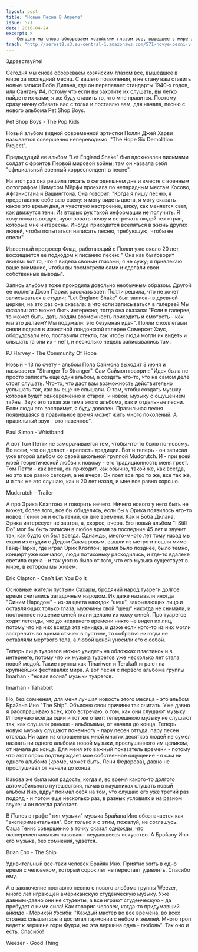 ```yaml
---
layout: post
title: "Новые Песни В Апреле"
issue: 571
date: 2016-04-24
excerpt: >
    Сегодня мы снова обозреваем хозяйским глазом все, вышедшее в мире за последний месяц. С вашего позволения, я не стану вам ставить новые записи Боба Дилана, где он перепевает стандарты 1940-х годов, или Сантану #4, потому что если вы захотите их слушать, вы легко найдете их сами; я же буду ставить то, что мне нравится. Поэтому сразу начну сбивать вас с толка и поставлю вам, для начала, песню с нового альбома Pet Shop Boys.
track: "http://aerost8.s3.eu-central-1.amazonaws.com/571-novye-pesni-v-aprele.mp3"
---
```


Здравствуйте!

Сегодня мы снова обозреваем хозяйским глазом все, вышедшее в мире за последний месяц. С вашего позволения, я не стану вам ставить новые записи Боба Дилана, где он перепевает стандарты 1940-х годов, или Сантану #4, потому что если вы захотите их слушать, вы легко найдете их сами; я же буду ставить то, что мне нравится. Поэтому сразу начну сбивать вас с толка и поставлю вам, для начала, песню с нового альбома Pet Shop Boys.

Pet Shop Boys - The Pop Kids

Новый альбом видной современной артистки Полли Джей Харви называется совершенно непереводимо: "The Hope Six Demolition Project".

Предыдущий ее альбом "Let England Shake" был вдохновлен письмами солдат с фронтов Первой мировой войны; там он назвала себя "официальный военный корреспондент в песне".

На этот раз она решила писать о сегодняшнем дне и вместе с военным фотографом Шимусом Мёрфи проехала по непарадным местам Косово, Афганистана и Вашингтона. Она говорит: "Когда я пишу песню, я представляю себе всю сцену: я могу видеть цвета, я могу сказать - какое это время дня, я чувствую настроение, вижу, как меняется свет, как движутся тени. Из вторых рук такой информации не получить. Я хочу нюхать воздух, чувствовать почву и встречать людей тех стран, которые мне интересны. Иногда приходится вселяться в жизнь других людей, чтобы попытаться написать песню, требующую, чтобы ее спели".

Известный продюсер Флад, работающий с Полли уже около 20 лет, восхищается ее подходом к писанию песен: " Она как бы говорит людям: вот то, что я видела своими глазами; я не сужу; я привлекаю ваше внимание, чтобы вы посмотрели сами и сделали свои собственные выводы".

Запись альбома тоже проходила довольно необычным образом. Другой ее коллега Джон Париж рассказывает: Полли решила, что не хочет записываться в студии; "Let England Shake" был записан в древней церкви; на это раз она сказала: а что если записываться в галерее? Мы сказали: это может быть интересно; тогда она сказала: "Если в галерее, то может быть, дать людям возможность приходить и смотреть - как мы это делаем? Мы подумали: это безумная идея". Полли с коллегами сняли подвал в известной лондонской галерее Сомерсет Хаус, оборудовали его, поставили стекло, так чтобы люди могли их видеть и слышать (а они их - нет), и несколько недель записывались там.

PJ Harvey - The Community Of Hope

Новый - 13 по счету - альбом Пола Саймона выходит 3 июня и называется "Stranger To Stranger". Сам Саймон говорит: "Идея была не просто записать еще один альбом, а создать что-то, что на самом деле стоит слушать. Что-то, что даст вам возможность действительно услышать так, как вы еще не слышали. О том, чтобы создать музыку которая будет одновременно и старой, и новой; музыку с ощущением тайны. Звук это такая же тема этого альбома, как и отдельные песни. Если люди это воспримут, я буду доволен. Правильная песня появившаяся в правильное время может жить много поколений. А правильный звук - это навечнос".

Paul Simon - Wristband

А вот Том Петти не заморачивается тем, чтобы что-то было по-новому. Во всем, что он делает - крепость традиции. Вот и теперь - он записал уже второй альбом со своей школьной группой Mudcrutch. И - при всей моей теоретической любви к новому - его традиционность меня греет. Том Петти - как весна, он приходит, как обычно, такой же, как всегда, но это все равно сегодня, а не вчера. Он поет все про то же, все так же, и я так же это слушаю, как и 20 лет назад, и мне все равно хорошо.

Mudcrutch - Trailer

А про Эрика Клэптона и говорить нечего. Ничего нового у него быть не может, более того, все бы обиделись, если бы у Эрика появилось что-то новое. Гений он и есть гений, он вне времени. Как и Боба Дилана, Эрика интересует не завтра, а, скорее, вчера. Его новый альбом "I Still Do" мог бы быть записан в любое время за последние 45 лет и звучит так, как будто он был всегда. Однажды, много-много лет тому назад мы ехали из студии с Дедом Сакмаровым, вышли из метро и пошли мимо Гайд-Парка, где играл Эрик Клэптон; время было позднее, было темно, концерт уже кончался, люди потихоньку расходились, и где-то вдалеке светила сцена - и так уютно было от того, что его музыка существует в мире, в котором мы живем.

Eric Clapton - Can't Let You Do It

Основные жители пустыни Сахары, бродячий народ туареги долгое время считались загадочным народом. Их даже называли иногда "Синим Народом" - из-за цвета накидок "шеш", закрывающих лицо и оставляющих только глаза; мужчины свой "шеш" никогда не снимали, и постоянное ношение синей ткани делало их кожу синей. Про туарегов ходят легенды, что до недавнего времени никто не видел их лиц, потому что на них всегда эта накидка, и даже если кого-то из них могли застрелить во время стычек в пустыне, то собратья никогда не оставляли мертвого тела, а любой ценой уносили его с собой.

Теперь лица туарегов можно увидеть на обложках пластинок и в интернете, потому что их музыка туарегов уже несколько лет стала новой модой. Такие группы как Tinariwen и Terakaft играют на крупнейших фестивалях мира. А вот песня с первого альбома группы Imarhan - "новая волна" музыки туарегов.

Imarhan - Tahabort

Но, без сомнения, для меня лучшая новость этого месяца - это альбом Брайана Ино "The Ship". Объясню свои причины так считать. Уже давно я расспрашиваю всех, кого встречаю, о том, как они слушают музыку. И получаю всегда один и тот же ответ: теперешнюю музыку не слушают так, как слушали раньше - альбомами, от начала до конца. Теперь новую музыку слушают понемногу - пару песен оттуда, пару песен отсюда. Ни один из опрошенных мной многих десятков людей не сумел назвать ни одного альбома новой музыки, прослушанного им целиком, от начала до конца. Для меня это важный показатель времени - потому что этот опрос подтверждает мое собственное ощущение - я сам ни одного альбома (кроме, может быть, Лени Федорова), давно не прослушивал от начала до конца.

Какова же была моя радость, когда я, во время какого-то долгого автомобильного путешествия, начав в наушниках слушать новый альбом Ино, вдруг поймал себя на том, что слушаю его уже третий раз подряд - и потом еще несколько раз, в разных условиях и на разном звуке; и он всегда работает.

В iTunes в графе "тип музыки" музыка Брайана Ино обозначается как "экспериментальная". Вот только я с этим, пожалуй, не соглашусь. Саша Генис совершенно в точку сказал однажды, что экспериментальным называют неудавшееся искусство. А Брайану Ино его музыка, без сомнения, удается.

Brian Eno - The Ship

Удивительный все-таки человек Брайян Ино. Приятно жить в одно время с человеком, который сорок лет не перестает удивлять. Спасибо ему.

А в заключение поставлю песню с нового альбома группы Weezer, много лет играющей американскую студенческую музыку. Уже давным-давно они не студенты, а все играют студенческую - да пребудет с ними сила! Как говорил человек, когда-то придумавший айкидо - Морихэй Уэсиба: "Каждый мастер во все времена, во всех странах слышал зов и достигал гармонии с небом и землей. Много троп ведет к вершине горы Фудзи, но эта вершина одна - любовь". Так оно и есть. Спасибо!

Weezer - Good Thing
